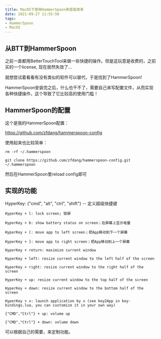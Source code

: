 ```yaml
---
title: MacOS下使用HammerSpoon来提高效率
date: 2021-09-27 11:55:50
tags:
- HammerSpoon
- MacOS
---
```

## 从BTT到HammerSpoon

之前一直都用BetterTouchTool来做一些快捷的操作。但是这玩意是收费的，之前买的一个license, 现在居然失效了...

就想尝试着看看有没有类似的软件可以替代，于是找到了HammerSpoon!

HammerSpoon安装完之后，什么也干不了，需要自己来写配置文件，从而实现各种快捷操作，这个导致了它比较高的使用门槛！

## HammerSpoon的配置

这个是我的HammerSpoon配置：

https://github.com/zfdang/hammerspoon-config

使用起来也比较简单：

```
rm -rf ~/.hammerspoon
	
git clone https://github.com/zfdang/hammerspoon-config.git ~/.hammerspoon
```
	
然后在HammerSpoon里reload config即可

## 实现的功能


HyperKey: {"cmd", "alt", "ctrl", "shift"}  -- 定义超级快捷键

```
HyperKey + l: lock screen; 锁屏

HyperKey + b: show battery status on screen；在屏幕上显示电量

HyperKey + [: move app to left screen；把App移动到下一个屏幕

HyperKey + ]: move app to right screen；把App移动到上一个屏幕

HyperKey + return: maximize current window

HyperKey + left: resize current window to the left half of the screen

HyperKey + right: resize current window to the right half of the screen

HyperKey + up: resize current window to the top half of the screen

HyperKey + down: resize current window to the bottom half of the screen

HyperKey + x: launch application by x (see key2App in key-bindings.lua, you can customize it in your own way)

{"CMD","Ctrl"} + up: volume up

{"CMD","Ctrl"} + down: volume down
```

可以根据自己的需要，来定制功能。
